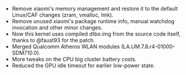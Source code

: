- Remove xiaomi's memory management and restore it to the default Linux/CAF changes (zram, vmalloc, lmk).
- Remove unused xiaomi's package runtime info, manual watchdog invocation and other minor changes.
- Now this kernel uses compiled dtbo.img from the source code itself, thanks to @faust93 for the patch.
- Merged Qualcomm Atheros WLAN modules (LA.UM.7.8.r4-01000-SDM710.0).
- More tweaks on the CPU big cluster battery costs.
- Reduced the GPU idle timeout for earlier low-power state.
